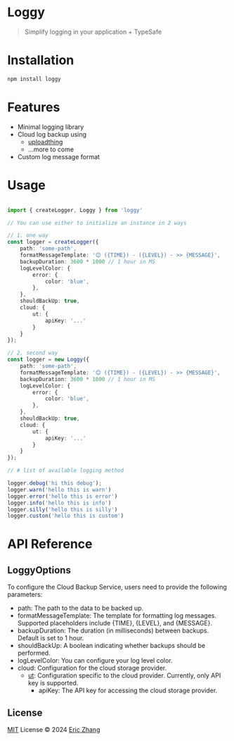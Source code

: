# Loggy

> Simplify logging in your application + TypeSafe

# Installation

```bash
npm install loggy
```

# Features

- Minimal logging library
- Cloud log backup using 
    - [uploadthing](https://uploadthing.com/)
    - ...more to come
- Custom log message format

# Usage

```typescript

import { createLogger, Loggy } from 'loggy'

// You can use either to initialize an instance in 2 ways

// 1. one way
const logger = createLogger({
    path: 'some-path',
    formatMessageTemplate: '😊 ({TIME}) - ({LEVEL}) - >> {MESSAGE}',
    backupDuration: 3600 * 1000 // 1 hour in MS
    logLevelColor: {
        error: {
            color: 'blue',
        },
    },
    shouldBackUp: true,
    cloud: {
        ut: {
            apiKey: '...'
        }
    }
});

// 2. second way
const logger = new Loggy({
    path: 'some-path',
    formatMessageTemplate: '😊 ({TIME}) - ({LEVEL}) - >> {MESSAGE}',
    backupDuration: 3600 * 1000 // 1 hour in MS
    logLevelColor: {
        error: {
            color: 'blue',
        },
    },
    shouldBackUp: true,
    cloud: {
        ut: {
            apiKey: '...'
        }
    }
});

// # list of available logging method

logger.debug('hi this debug');
logger.warn('hello this is warn')
logger.error('hello this is error')
logger.info('hello this is info')
logger.silly('hello this is silly')
logger.custon('hello this is custom')

```

# API Reference

## LoggyOptions

To configure the Cloud Backup Service, users need to provide the following parameters:

- path: The path to the data to be backed up.
- formatMessageTemplate: The template for formatting log messages. Supported placeholders include {TIME}, {LEVEL}, and {MESSAGE}.
- backupDuration: The duration (in milliseconds) between backups. Default is set to 1 hour.
- shouldBackUp: A boolean indicating whether backups should be performed.
- logLevelColor: You can configure your log level color.
- cloud: Configuration for the cloud storage provider.
    - [ut](https://uploadthing.com/): Configuration specific to the cloud provider. Currently, only API key is supported.
        - apiKey: The API key for accessing the cloud storage provider.

## License

[MIT](./LICENSE) License © 2024 [Eric Zhang](https://github.com/ericz99)